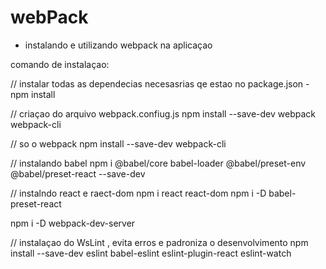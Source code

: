 # webPack

- instalando e utilizando webpack na aplicaçao

comando de instalaçao:

// instalar todas as dependecias necesasrias qe estao no package.json
-npm install

// criaçao do arquivo webpack.confiug.js
npm install --save-dev webpack webpack-cli

// so o webpack
npm install --save-dev webpack-cli

// instalando babel
npm i @babel/core babel-loader @babel/preset-env @babel/preset-react --save-dev

// instalndo react e raect-dom
npm i react react-dom
npm i -D babel-preset-react

npm i -D webpack-dev-server


// instalaçao do WsLint ,  evita erros e padroniza o desenvolvimento
npm install --save-dev eslint babel-eslint eslint-plugin-react eslint-watch